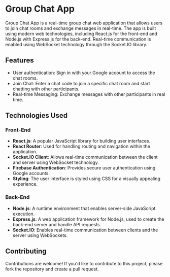# Group Chat App

Group Chat App is a real-time group chat web application that allows users to join chat rooms and exchange messages in real-time. The app is built using modern web technologies, including React.js for the front-end and Node.js with Express.js for the back-end. Real-time communication is enabled using WebSocket technology through the Socket.IO library.

## Features

- User authentication: Sign in with your Google account to access the chat rooms.
- Join Chat: Enter a chat code to join a specific chat room and start chatting with other participants.
- Real-time Messaging: Exchange messages with other participants in real time.

## Technologies Used

### Front-End

- **React.js**: A popular JavaScript library for building user interfaces.
- **React Router**: Used for handling routing and navigation within the application.
- **Socket.IO Client**: Allows real-time communication between the client and server using WebSocket technology.
- **Firebase Authentication**: Provides secure user authentication using Google accounts.
- **Styling**: The user interface is styled using CSS for a visually appealing experience.

### Back-End

- **Node.js**: A runtime environment that enables server-side JavaScript execution.
- **Express.js**: A web application framework for Node.js, used to create the back-end server and handle API requests.
- **Socket.IO**: Enables real-time communication between clients and the server using WebSockets.

## Contributing

Contributions are welcome! If you'd like to contribute to this project, please fork the repository and create a pull request.
